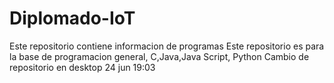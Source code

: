 # Diplomado-IoT
Este repositorio contiene informacion de programas
Este repositorio es para la base de programacion general, C,Java,Java Script, Python
Cambio de repositorio en desktop 24 jun 19:03
